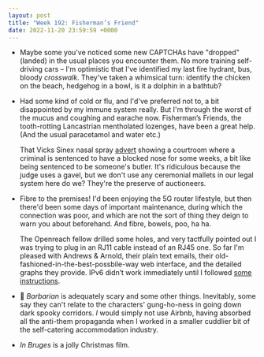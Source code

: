 ```yaml
---
layout: post
title: "Week 192: Fisherman’s Friend"
date: 2022-11-20 23:59:59 +0000
---
```


- Maybe some you've noticed some new CAPTCHAs have "dropped" (landed) in the usual places you encounter them.
  No more training self-driving cars – I'm optimistic that I've identified my last fire hydrant, bus, bloody _crosswalk_.
  They've taken a whimsical turn: identify the chicken on the beach, hedgehog in a bowl, is it a dolphin in a bathtub?

- Had some kind of cold or flu, and I'd've preferred not to, a bit disappointed by my immune system really.
  But I'm through the worst of the mucus and coughing and earache now. Fisherman’s Friends, the tooth-rotting Lancastrian mentholated lozenges, have been a great help. (And the usual paracetamol and water etc.)

  That Vicks Sinex nasal spray [advert](https://twitter.com/hansmollman/status/1587889614488064001) showing a courtroom where a criminal is sentenced to have a blocked nose for some weeks, a bit like being sentenced to be someone's butler. It's ridiculous because the judge uses a gavel, but we don't use any ceremonial mallets in our legal system here do we? They're the preserve of auctioneers.

- Fibre to the premises! I'd been enjoying the 5G router lifestyle, but then there'd been some days of important maintenance, during which the connection was poor, and which are not the sort of thing they deign to warn you about beforehand. And fibre, bowels, poo, ha ha.

  The Openreach fellow drilled some holes, and very tactfully pointed out I was trying to plug in an RJ11 cable instead of an RJ45 one. So far I'm pleased with Andrews & Arnold, their plain text emails, their old-fashioned-in-the-best-possbile-way web interface, and the detailed graphs they provide. IPv6 didn’t work immediately until I followed [some instructions](https://support.aa.net.uk/DGA0122_No_IPv6).

- 🎦 <cite>Barbarian</cite> is adequately scary and some other things. Inevitably, some say they can't relate to the characters' gung-ho-ness in going down dark spooky corridors. _I_ would simply not use Airbnb, having absorbed all the anti-them propaganda when I worked in a smaller cuddlier bit of the self-catering accommodation industry.

- <cite>In Bruges</cite> is a jolly Christmas film.

